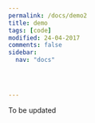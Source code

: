 ```yaml
---
permalink: /docs/demo2
title: demo
tags: [code]
modified: 24-04-2017
comments: false
sidebar:
  nav: "docs"




---
```



To be updated
